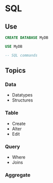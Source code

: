 
# SQL

## Use

```sql
CREATE DATABASE MyDB

USE MyDB

-- SQL commands
```

## Topics

### Data

- Datatypes
- Structures

### Table

- Create
- Alter
- Edit

### Query

- Where
- Joins

### Aggregate
